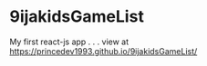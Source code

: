 # 9ijakidsGameList
My first react-js app . . . view at https://princedev1993.github.io/9ijakidsGameList/
